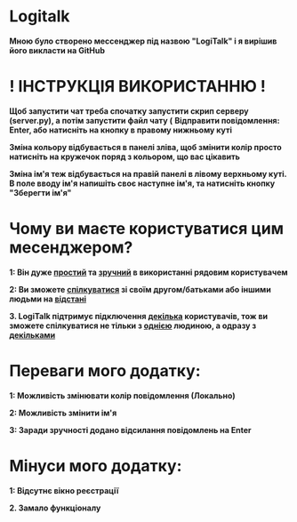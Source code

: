# Logitalk
**Мною було створено мессенджер під назвою "LogiTalk" і я вирішив його викласти на GitHub**
#        !    ІНСТРУКЦІЯ ВИКОРИСТАННЮ           !
**Щоб запустити чат треба спочатку запустити скрип серверу (server.py), а потім запустити файл чату (**
**Відправити повідомлення: Enter, або натисніть на кнопку в правому нижньому куті**

**Зміна кольору відбувається в панелі зліва, щоб змінити колір просто натисніть на кружечок поряд з кольором, що вас цікавить**

**Зміна ім'я теж відбувається на правій панелі в лівому верхньому куті. В поле вводу ім'я напишіть своє наступне ім'я, та натисніть кнопку "Зберегти ім'я"**
# Чому ви маєте користуватися цим месенджером?
**1: Він дуже <ins>простий</ins> та <ins>зручний</ins> в використанні рядовим користувачем**

**2: Ви зможете <ins>спілкуватися</ins> зі своїм другом/батьками або іншими людьми на <ins>відстані<ins>**

**3. LogiTalk підтримує підключення <ins>декілька</ins> користувачів, тож ви зможете спілкуватися не тільки з <ins>однією</ins> людиною, а одразу з <ins>декільками</ins>**
# Переваги мого додатку:
**1: Можливість змінювати колір повідомлення (Локально)**

**2: Можливість змінити ім'я**

**3: Заради зручності додано відсилання повідомлень на Enter**
# Мінуси мого додатку:
**1: Відсутнє вікно реєстрації**

**2. Замало функціоналу**
